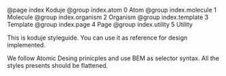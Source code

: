 @page index Koduje
@group index.atom 0 Atom
@group index.molecule 1 Molecule
@group index.organism 2 Organism
@group index.template 3 Template
@group index.page 4 Page
@group index.utility 5 Utility

This is koduje styleguide. You can use it as reference for design implemented. 

We follow Atomic Desing prinicples and use BEM as selector syntax. All the styles presents should be flattened.
